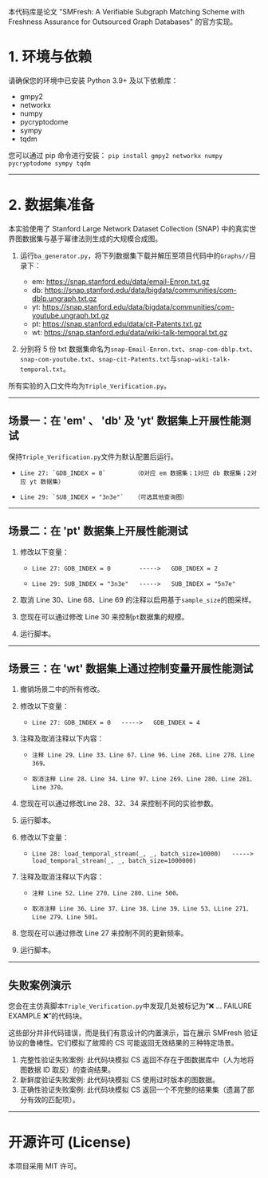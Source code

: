 本代码库是论文 "SMFresh: A Verifiable Subgraph Matching Scheme with Freshness Assurance for Outsourced Graph Databases" 的官方实现。

# 1. 环境与依赖

请确保您的环境中已安装 Python 3.9+ 及以下依赖库：
* gmpy2
* networkx
* numpy
* pycryptodome
* sympy
* tqdm

您可以通过 pip 命令进行安装：
`pip install gmpy2 networkx numpy pycryptodome sympy tqdm`

-----------------------------------

# 2. 数据集准备

本实验使用了 Stanford Large Network Dataset Collection (SNAP) 中的真实世界图数据集与基于幂律法则生成的大规模合成图。

1. 运行`ba_generator.py`，将下列数据集下载并解压至项目代码中的`Graphs//`目录下：
   * em: https://snap.stanford.edu/data/email-Enron.txt.gz 
   * db: https://snap.stanford.edu/data/bigdata/communities/com-dblp.ungraph.txt.gz
   * yt: https://snap.stanford.edu/data/bigdata/communities/com-youtube.ungraph.txt.gz
   * pt: https://snap.stanford.edu/data/cit-Patents.txt.gz
   * wt: https://snap.stanford.edu/data/wiki-talk-temporal.txt.gz

2. 分别将 5 份 txt 数据集命名为`snap-Email-Enron.txt`、`snap-com-dblp.txt`、`snap-com-youtube.txt`、`snap-cit-Patents.txt`与`snap-wiki-talk-temporal.txt`。

所有实验的入口文件均为`Triple_Verification.py`。

----------------------------------------------------------------------
场景一：在 'em' 、 'db' 及 'yt' 数据集上开展性能测试
----------------------------------------------------------------------

保持`Triple_Verification.py`文件为默认配置后运行。

*     Line 27: `GDB_INDEX = 0`        （0对应 em 数据集；1对应 db 数据集；2对应 yt 数据集）
*     Line 29: `SUB_INDEX = "3n3e"`   （可选其他查询图）

----------------------------------------------------------------------
场景二：在 'pt' 数据集上开展性能测试
----------------------------------------------------------------------

1. 修改以下变量：
   *     Line 27: GDB_INDEX = 0        ----->   GDB_INDEX = 2
   *     Line 29: SUB_INDEX = "3n3e"   ----->   SUB_INDEX = "5n7e"

2. 取消 Line 30、Line 68、Line 69 的注释以启用基于`sample_size`的图采样。

3. 您现在可以通过修改 Line 30 来控制`pt`数据集的规模。

4. 运行脚本。

----------------------------------------------------------------------
场景三：在 'wt' 数据集上通过控制变量开展性能测试
----------------------------------------------------------------------

1. 撤销场景二中的所有修改。

2. 修改以下变量：
   *     Line 27: GDB_INDEX = 0   ----->   GDB_INDEX = 4
  
3. 注释及取消注释以下内容：
   *     注释 Line 29、Line 33、Line 67、Line 96、Line 268、Line 278、Line 369。
   *     取消注释 Line 28、Line 34、Line 97、Line 269、Line 280、Line 281、Line 370。
  
4. 您现在可以通过修改Line 28、32、34 来控制不同的实验参数。

5. 运行脚本。

6. 修改以下变量：
   *     Line 28: load_temporal_stream(_, _, batch_size=10000)   ----->   load_temporal_stream(_, _, batch_size=1000000)

7. 注释及取消注释以下内容：
   *     注释 Line 52、Line 270、Line 280、Line 500。
   *     取消注释 Line 36、Line 37、Line 38、Line 39、Line 53、LLine 271、Line 279、Line 501。

8. 您现在可以通过修改 Line 27 来控制不同的更新频率。

9. 运行脚本。

----------------------------------------------------------------------
失败案例演示
----------------------------------------------------------------------
您会在主仿真脚本`Triple_Verification.py`中发现几处被标记为“❌ ... FAILURE EXAMPLE ❌”的代码块。

这些部分并非代码错误，而是我们有意设计的内置演示，旨在展示 SMFresh 验证协议的鲁棒性。它们模拟了故障的 CS 可能返回无效结果的三种特定场景。

1. 完整性验证失败案例: 此代码块模拟 CS 返回不存在于图数据库中（人为地将图数据 ID 取反）的查询结果。
2. 新鲜度验证失败案例: 此代码块模拟 CS 使用过时版本的图数据。
3. 正确性验证失败案例: 此代码块模拟 CS 返回一个不完整的结果集（遗漏了部分有效的匹配项）。

----------------------------------------------------------------------

# 开源许可 (License)
本项目采用 MIT 许可。
